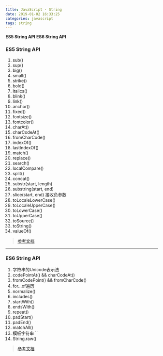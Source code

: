 ```yaml
---
title: JavaScript · String
date: 2019-01-02 16:33:25
categories: javascript
tags: string
---
```


**ES5 String API**
**ES6 String API**

<!-- more -->

### ES5 String API
1. sub()
2. sup()
3. big()
4. small()
5. strike()
6. bold()
7. italics()
8. blink()
9. link()
10. anchor()
11. fixed()
12. fontsize()
13. fontcolor()
14. charAt()
15. charCodeAt()
16. fromCharCode()
17. indexOf()
18. lastIndexOf()
19. match()
20. replace()
21. search()
22. localCompare()
23. split()
24. concat()
25. substr(start, length)
26. substring(start, end)
27. slice(start, end) 接收负参数
28. toLocaleLowerCase()
29. toLocaleUpperCase()
30. toLowerCase()
31. toUpperCase()
32. toSource()
33. toString()
34. valueOf()

> [参考文档](http://www.w3school.com.cn/jsref/jsref_obj_string.asp)
---

### ES6 String API
1. 字符串的Unicode表示法
2. codePointAt() && charCodeAt()
3. fromCodePoint() && fromCharCode()
4. for...of遍历
5. normalize()
6. includes()
7. startWith()
8. endsWith()
9. repeat()
10. padStart()
11. padEnd()
12. matchAll()
13. 模板字符串 \`\`
14. String.raw()

> [参考文档](http://es6.ruanyifeng.com/#docs/string)
